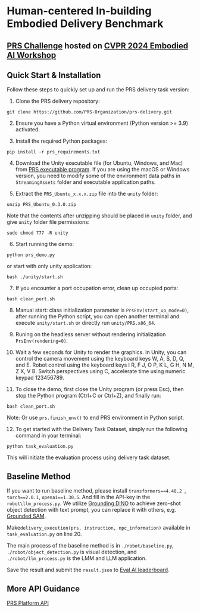 [//]: # (# PRS-Test)
# Human-centered In-building Embodied Delivery Benchmark
## [PRS Challenge](https://prsorg.github.io/challenge) hosted on [CVPR 2024 Embodied AI Workshop](https://embodied-ai.org/)

## Quick Start & Installation

Follow these steps to quickly set up and run the PRS delivery task version:

1. Clone the PRS delivery repository:  
```
git clone https://github.com/PRS-Organization/prs-delivery.git
```  
2. Ensure you have a Python virtual environment (Python version >= 3.9) activated.

3. Install the required Python packages:  
```
pip install -r prs_requirements.txt
```
4. Download the Unity executable file (for Ubuntu, Windows, and Mac) from [PRS executable program](https://docs.google.com/forms/d/e/1FAIpQLScrk25iSnnmOH8cj4eqD8lcALcj1Cx1bSiiTsw9q9DzvWnCig/viewform?usp=sf_link). If you are using the macOS or Windows version, you need to modify some of the environment data paths in ```StreamingAssets``` folder and executable application paths.

5. Extract the `PRS_Ubuntu_x.x.x.zip` file into the `unity` folder:  
```
unzip PRS_Ubuntu_0.3.0.zip
```   
Note that the contents after unzipping should be placed in `unity` folder, and give `unity` folder file permissions:  
```
sudo chmod 777 -R unity
```
6. Start running the demo:  
```
python prs_demo.py
```     
or start with only unity application: 
``` 
bash ./unity/start.sh 
```
7. If you encounter a port occupation error, clean up occupied ports:  
```
bash clean_port.sh
```
8. Manual start: class initialization parameter is ```PrsEnv(start_up_mode=0)```, after running the Python script, you can open another terminal and execute ```unity/start.sh``` or directly run `unity/PRS.x86_64`.

9. Runing on the headless server without rendering initialization ```PrsEnv(rendering=0)```.

10. Wait a few seconds for Unity to render the graphics. In Unity, you can control the camera movement using the keyboard keys W, A, S, D, Q, and E. Robot control using the keyboard keys I R, F J, O P, K L, G H, N M, Z X, V B. Switch perspectives using C, accelerate time using numeric keypad 123456789.

11. To close the demo, first close the Unity program (or press Esc), then stop the Python program (Ctrl+C or Ctrl+Z), and finally run:  
 ```
bash clean_port.sh
 ```  
Note: Or use ```prs.finish_env()``` to end PRS environment in Python script.

12. To get started with the Delivery Task Dataset, simply run the following command in your terminal:

```
python task_evaluation.py
```
This will initiate the evaluation process using delivery task dataset.

## Baseline Method

If you want to run baseline method, please install ```transformers==4.40.2 ```, ```torch==2.0.1```, ```openai==1.30.5```. And fill in the API-key in the ```robot\llm_process.py```.
We utilize [Grounding DINO](https://github.com/IDEA-Research/GroundingDINO) to achieve zero-shot object detection with text prompt, you can replace it with others, e.g. [Grounded SAM](https://github.com/IDEA-Research/Grounded-Segment-Anything).

Make```delivery_execution(prs, instruction, npc_information)``` available in ```task_evaluation.py``` on line 20.

The main process of the baseline method is in ```./robot/baseline.py```, ```./robot/object_detection.py``` is visual detection, and ```./robot/llm_process.py``` is the LMM and LLM application. 

Save the result and submit the ```result.json``` to [Eval AI leaderboard](https://eval.ai/web/challenges/challenge-page/2313/overview).

## More API Guidance
[PRS Platform API](document/api.md)



[//]: # (input your API key for LLM service)

[//]: # (download vision model for object detect)

[//]: # (python task evaluation py)

[//]: # (save the result &#40;save=1&#41;)

[//]: # (submit the json to Eval AI leaderboard)

[//]: # (cite us contact us project homepage)

[//]: # (long term leaderboard for delivery)
